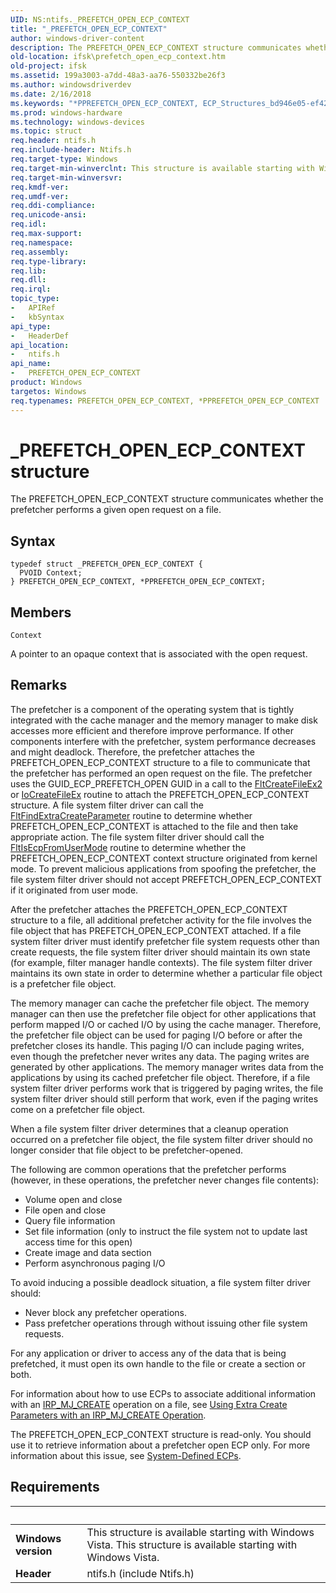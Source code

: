 ```yaml
---
UID: NS:ntifs._PREFETCH_OPEN_ECP_CONTEXT
title: "_PREFETCH_OPEN_ECP_CONTEXT"
author: windows-driver-content
description: The PREFETCH_OPEN_ECP_CONTEXT structure communicates whether the prefetcher performs a given open request on a file.
old-location: ifsk\prefetch_open_ecp_context.htm
old-project: ifsk
ms.assetid: 199a3003-a7dd-48a3-aa76-550332be26f3
ms.author: windowsdriverdev
ms.date: 2/16/2018
ms.keywords: "*PPREFETCH_OPEN_ECP_CONTEXT, ECP_Structures_bd946e05-ef42-4fcc-93f8-bf96b6440817.xml, PPREFETCH_OPEN_ECP_CONTEXT, PPREFETCH_OPEN_ECP_CONTEXT structure pointer [Installable File System Drivers], PREFETCH_OPEN_ECP_CONTEXT, PREFETCH_OPEN_ECP_CONTEXT structure [Installable File System Drivers], _PREFETCH_OPEN_ECP_CONTEXT, ifsk.prefetch_open_ecp_context, ntifs/PPREFETCH_OPEN_ECP_CONTEXT, ntifs/PREFETCH_OPEN_ECP_CONTEXT"
ms.prod: windows-hardware
ms.technology: windows-devices
ms.topic: struct
req.header: ntifs.h
req.include-header: Ntifs.h
req.target-type: Windows
req.target-min-winverclnt: This structure is available starting with Windows Vista.
req.target-min-winversvr: 
req.kmdf-ver: 
req.umdf-ver: 
req.ddi-compliance: 
req.unicode-ansi: 
req.idl: 
req.max-support: 
req.namespace: 
req.assembly: 
req.type-library: 
req.lib: 
req.dll: 
req.irql: 
topic_type:
-	APIRef
-	kbSyntax
api_type:
-	HeaderDef
api_location:
-	ntifs.h
api_name:
-	PREFETCH_OPEN_ECP_CONTEXT
product: Windows
targetos: Windows
req.typenames: PREFETCH_OPEN_ECP_CONTEXT, *PPREFETCH_OPEN_ECP_CONTEXT
---
```


# _PREFETCH_OPEN_ECP_CONTEXT structure
The PREFETCH_OPEN_ECP_CONTEXT structure communicates whether the prefetcher performs a given open request on a file.

## Syntax
````
typedef struct _PREFETCH_OPEN_ECP_CONTEXT {
  PVOID Context;
} PREFETCH_OPEN_ECP_CONTEXT, *PPREFETCH_OPEN_ECP_CONTEXT;
````

## Members


`Context`

A pointer to an opaque context that is associated with the open request.

## Remarks
The prefetcher is a component of the operating system that is tightly integrated with the cache manager and the memory manager to make disk accesses more efficient and therefore improve performance. If other components interfere with the prefetcher, system performance decreases and might deadlock. Therefore, the prefetcher attaches the PREFETCH_OPEN_ECP_CONTEXT structure to a file to communicate that the prefetcher has performed an open request on the file. The prefetcher uses the GUID_ECP_PREFETCH_OPEN GUID in a call to the <a href="..\fltkernel\nf-fltkernel-fltcreatefileex2.md">FltCreateFileEx2</a> or <a href="..\ntddk\nf-ntddk-iocreatefileex.md">IoCreateFileEx</a> routine to attach the PREFETCH_OPEN_ECP_CONTEXT structure. A file system filter driver can call the <a href="..\fltkernel\nf-fltkernel-fltfindextracreateparameter.md">FltFindExtraCreateParameter</a> routine to determine whether PREFETCH_OPEN_ECP_CONTEXT is attached to the file and then take appropriate action. The file system filter driver should call the <a href="..\fltkernel\nf-fltkernel-fltisecpfromusermode.md">FltIsEcpFromUserMode</a> routine to determine whether the PREFETCH_OPEN_ECP_CONTEXT context structure originated from kernel mode. To prevent malicious applications from spoofing the prefetcher, the file system filter driver should not accept PREFETCH_OPEN_ECP_CONTEXT if it originated from user mode.

After the prefetcher attaches the PREFETCH_OPEN_ECP_CONTEXT structure to a file, all additional prefetcher activity for the file involves the file object that has PREFETCH_OPEN_ECP_CONTEXT attached. If a file system filter driver must identify prefetcher file system requests other than create requests, the file system filter driver should maintain its own state (for example, filter manager handle contexts). The file system filter driver maintains its own state in order to determine whether a particular file object is a prefetcher file object.

The memory manager can cache the prefetcher file object. The memory manager can then use the prefetcher file object for other applications that perform mapped I/O or cached I/O by using the cache manager. Therefore, the prefetcher file object can be used for paging I/O before or after the prefetcher closes its handle. This paging I/O can include paging writes, even though the prefetcher never writes any data. The paging writes are generated by other applications. The memory manager writes data from the applications by using its cached prefetcher file object. Therefore, if a file system filter driver performs work that is triggered by paging writes, the file system filter driver should still perform that work, even if the paging writes come on a prefetcher file object. 

When a file system filter driver determines that a cleanup operation occurred on a prefetcher file object, the file system filter driver should no longer consider that file object to be prefetcher-opened.

The following are common operations that the prefetcher performs (however, in these operations, the prefetcher never changes file contents):

<ul>
<li>
Volume open and close

</li>
<li>
File open and close

</li>
<li>
Query file information

</li>
<li>
Set file information (only to instruct the file system not to update last access time for this open)

</li>
<li>
Create image and data section

</li>
<li>
Perform asynchronous paging I/O

</li>
</ul>
To avoid inducing a possible deadlock situation, a file system filter driver should:

<ul>
<li>
Never block any prefetcher operations.

</li>
<li>
Pass prefetcher operations through without issuing other file system requests. 

</li>
</ul>
For any application or driver to access any of the data that is being prefetched, it must open its own handle to the file or create a section or both.

For information about how to use ECPs to associate additional information with an <a href="https://msdn.microsoft.com/library/windows/hardware/ff548630">IRP_MJ_CREATE</a> operation on a file, see <a href="https://msdn.microsoft.com/e32aeec6-1a0a-4d21-8358-89d9fc0a15eb">Using Extra Create Parameters with an IRP_MJ_CREATE Operation</a>. 

The PREFETCH_OPEN_ECP_CONTEXT structure is read-only. You should use it to retrieve information about a prefetcher open ECP only. For more information about this issue, see <a href="https://msdn.microsoft.com/6acb4be4-a7aa-431d-b2d8-3ef6d41cb4ef">System-Defined ECPs</a>.

## Requirements
| &nbsp; | &nbsp; |
| ---- |:---- |
| **Windows version** | This structure is available starting with Windows Vista. This structure is available starting with Windows Vista. |
| **Header** | ntifs.h (include Ntifs.h) |